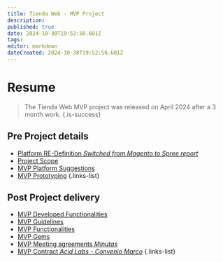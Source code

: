 ```yaml
---
title: Tienda Web - MVP Project
description: 
published: true
date: 2024-10-30T19:52:50.601Z
tags: 
editor: markdown
dateCreated: 2024-10-30T19:52:50.601Z
---
```


# Resume
> The Tienda Web MVP project was released on April 2024 after a 3 month work.
{.is-success}


## Pre Project details

- [Platform RE-Definition *Switched from Magento to Spree report*](/web-store-project/definicion-de-plataforma-base)
- [Project Scope](/web-store-project/alcance-tienda-cenabast)
- [MVP Platform Suggestions](/web-store-project/spree-base-suggestion)
- [MVP Prototyping](/web-store-project/draft-wireframes-prototyping)
{.links-list}


## Post Project delivery


- [MVP Developed Functionalities](/web-store-project/development-functionalities)
- [MVP Guidelines](/web-store-project//development-guidelines)
- [MVP Functionalities](/web-store-project/functionalities)
- [MVP Gems](/web-store-project/gems)
- [MVP Meeting agreements *Minutas*](/web-store-project/minutas)
- [MVP Contract *Acid Labs - Convenio Marco*](/web-store-project/mvp1-contract)
{.links-list}